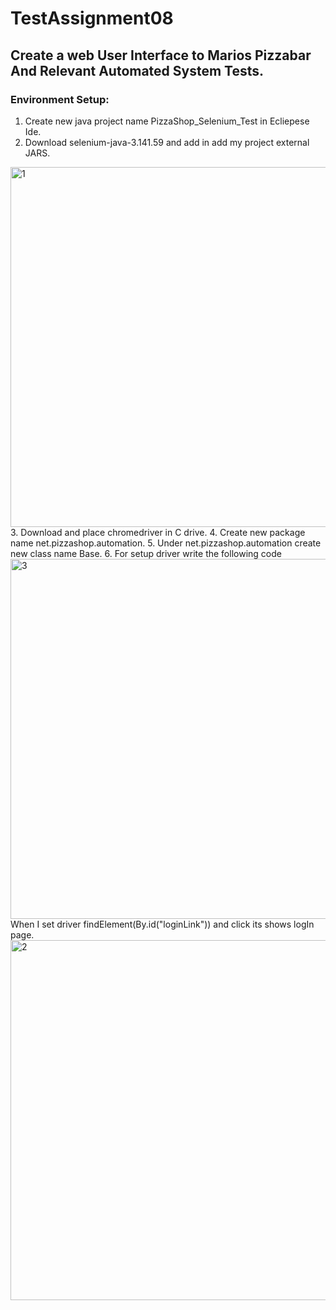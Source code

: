 # TestAssignment08
## Create a web User Interface to Marios Pizzabar And Relevant Automated System Tests.
### Environment Setup:
1.	Create new java project name PizzaShop_Selenium_Test in Ecliepese Ide.
2.	Download selenium-java-3.141.59 and add in add my project external JARS.

<img width="576" alt="1" src="https://user-images.githubusercontent.com/31739314/57185348-d276e580-6ec9-11e9-9529-db48eb2253fe.png">
3.	Download and place chromedriver in C drive.
4.	Create new package name net.pizzashop.automation.
5.	Under net.pizzashop.automation create new class name Base.
6.	For setup driver write the following code
<img width="576" alt="3" src="https://user-images.githubusercontent.com/31739314/57185374-66e14800-6eca-11e9-97c4-19ab75110a14.png">
When I set driver findElement(By.id("loginLink")) and click its shows logIn page.
<img width="576" alt="2" src="https://user-images.githubusercontent.com/31739314/57185349-d4d93f80-6ec9-11e9-93c2-2a46957559de.png">
